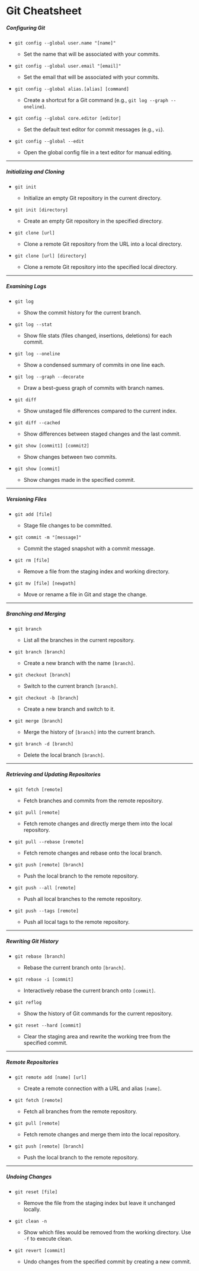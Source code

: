 # Git Cheatsheet

##### Configuring Git
- `git config --global user.name "[name]"`
  - Set the name that will be associated with your commits.
  
- `git config --global user.email "[email]"`
  - Set the email that will be associated with your commits.
  
- `git config --global alias.[alias] [command]`
  - Create a shortcut for a Git command (e.g., `git log --graph --oneline`).
  
- `git config --global core.editor [editor]`
  - Set the default text editor for commit messages (e.g., `vi`).
  
- `git config --global --edit`
  - Open the global config file in a text editor for manual editing.
---
##### Initializing and Cloning
- `git init`
  - Initialize an empty Git repository in the current directory.
  
- `git init [directory]`
  - Create an empty Git repository in the specified directory.
  
- `git clone [url]`
  - Clone a remote Git repository from the URL into a local directory.
  
- `git clone [url] [directory]`
  - Clone a remote Git repository into the specified local directory.
---
##### Examining Logs
- `git log`
  - Show the commit history for the current branch.
  
- `git log --stat`
  - Show file stats (files changed, insertions, deletions) for each commit.
  
- `git log --oneline`
  - Show a condensed summary of commits in one line each.
  
- `git log --graph --decorate`
  - Draw a best-guess graph of commits with branch names.
  
- `git diff`
  - Show unstaged file differences compared to the current index.
  
- `git diff --cached`
  - Show differences between staged changes and the last commit.
  
- `git show [commit1] [commit2]`
  - Show changes between two commits.
  
- `git show [commit]`
  - Show changes made in the specified commit.
---
##### Versioning Files
- `git add [file]`
  - Stage file changes to be committed.
  
- `git commit -m "[message]"`
  - Commit the staged snapshot with a commit message.
  
- `git rm [file]`
  - Remove a file from the staging index and working directory.
  
- `git mv [file] [newpath]`
  - Move or rename a file in Git and stage the change.
---
##### Branching and Merging
- `git branch`
  - List all the branches in the current repository.
  
- `git branch [branch]`
  - Create a new branch with the name `[branch]`.
  
- `git checkout [branch]`
  - Switch to the current branch `[branch]`.
  
- `git checkout -b [branch]`
  - Create a new branch and switch to it.
  
- `git merge [branch]`
  - Merge the history of `[branch]` into the current branch.
  
- `git branch -d [branch]`
  - Delete the local branch `[branch]`.
---
##### Retrieving and Updating Repositories
- `git fetch [remote]`
  - Fetch branches and commits from the remote repository.
  
- `git pull [remote]`
  - Fetch remote changes and directly merge them into the local repository.
  
- `git pull --rebase [remote]`
  - Fetch remote changes and rebase onto the local branch.
  
- `git push [remote] [branch]`
  - Push the local branch to the remote repository.
  
- `git push --all [remote]`
  - Push all local branches to the remote repository.
  
- `git push --tags [remote]`
  - Push all local tags to the remote repository.
---
##### Rewriting Git History
- `git rebase [branch]`
  - Rebase the current branch onto `[branch]`.
  
- `git rebase -i [commit]`
  - Interactively rebase the current branch onto `[commit]`.
  
- `git reflog`
  - Show the history of Git commands for the current repository.
  
- `git reset --hard [commit]`
  - Clear the staging area and rewrite the working tree from the specified commit.
---
##### Remote Repositories
- `git remote add [name] [url]`
  - Create a remote connection with a URL and alias `[name]`.
  
- `git fetch [remote]`
  - Fetch all branches from the remote repository.
  
- `git pull [remote]`
  - Fetch remote changes and merge them into the local repository.
  
- `git push [remote] [branch]`
  - Push the local branch to the remote repository.
---
##### Undoing Changes
- `git reset [file]`
  - Remove the file from the staging index but leave it unchanged locally.
  
- `git clean -n`
  - Show which files would be removed from the working directory. Use `-f` to execute clean.
  
- `git revert [commit]`
  - Undo changes from the specified commit by creating a new commit.
